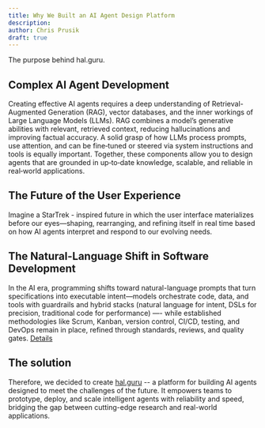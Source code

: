 ```yaml
---
title: Why We Built an AI Agent Design Platform
description: 
author: Chris Prusik
draft: true
---
```


The purpose behind hal.guru.

## Complex AI Agent Development

Creating effective AI agents requires a deep understanding of Retrieval-Augmented Generation (RAG), vector databases, and the inner workings of Large Language Models (LLMs). RAG combines a model’s generative abilities with relevant, retrieved context, reducing hallucinations and improving factual accuracy. A solid grasp of how LLMs process prompts, use attention, and can be fine‑tuned or steered via system instructions and tools is equally important. Together, these components allow you to design agents that are grounded in up‑to‑date knowledge, scalable, and reliable in real‑world applications.
<!-- Decribe cost of the implementation of AI agents in the real world -->

## The Future of the User Experience

Imagine a StarTrek - inspired future in which the user interface materializes before our eyes—shaping, rearranging, and refining itself in real time based on how AI agents interpret and respond to our evolving needs.

## The Natural-Language Shift in Software Development

In the AI era, programming shifts toward natural-language prompts that turn specifications 
into executable intent—models orchestrate code, data, and tools with guardrails and hybrid stacks 
(natural language for intent, DSLs for precision, traditional code for performance) —- 
while established methodologies like Scrum, Kanban, version control, CI/CD, testing, 
and DevOps remain in place, refined through standards, reviews, and quality gates. 
[Details](natural-language.md)

## The solution

Therefore, we decided to create [hal.guru](../features/index.md) -- a platform for building AI agents designed to meet the challenges of the future. It empowers teams to prototype, deploy, and scale intelligent agents with reliability and speed, bridging the gap between cutting-edge research and real-world applications.
